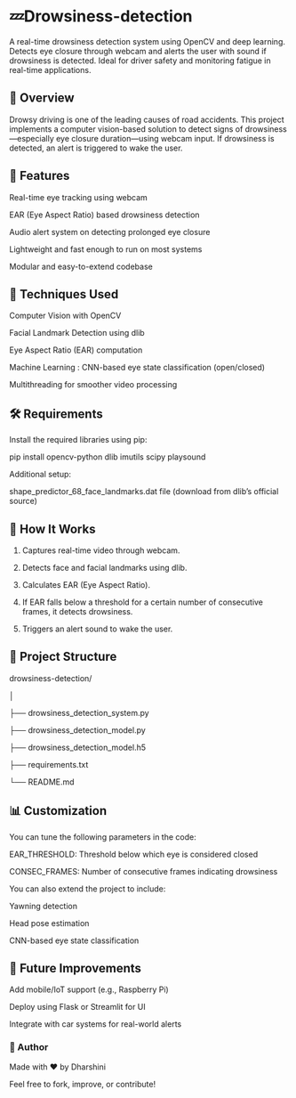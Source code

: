 # 💤Drowsiness-detection
A real-time drowsiness detection system using OpenCV and deep learning. Detects eye closure through webcam and alerts the user with sound if drowsiness is detected. Ideal for driver safety and monitoring fatigue in real-time applications.

## 📌 Overview

Drowsy driving is one of the leading causes of road accidents. This project implements a computer vision-based solution to detect signs of drowsiness—especially eye closure duration—using webcam input. If drowsiness is detected, an alert is triggered to wake the user.


## 🎯 Features

Real-time eye tracking using webcam

EAR (Eye Aspect Ratio) based drowsiness detection

Audio alert system on detecting prolonged eye closure

Lightweight and fast enough to run on most systems

Modular and easy-to-extend codebase


## 🧠 Techniques Used

Computer Vision with OpenCV

Facial Landmark Detection using dlib

Eye Aspect Ratio (EAR) computation

Machine Learning : CNN-based eye state classification (open/closed)

Multithreading for smoother video processing



## 🛠 Requirements

Install the required libraries using pip:

pip install opencv-python dlib imutils scipy playsound

Additional setup:

shape_predictor_68_face_landmarks.dat file (download from dlib’s official source)



## 🚀 How It Works

1. Captures real-time video through webcam.


2. Detects face and facial landmarks using dlib.


3. Calculates EAR (Eye Aspect Ratio).


4. If EAR falls below a threshold for a certain number of consecutive frames, it detects drowsiness.


5. Triggers an alert sound to wake the user.

## 📁 Project Structure

drowsiness-detection/

│

├── drowsiness_detection_system.py

├── drowsiness_detection_model.py

├── drowsiness_detection_model.h5

├── requirements.txt

└── README.md


## 📊 Customization

You can tune the following parameters in the code:

EAR_THRESHOLD: Threshold below which eye is considered closed

CONSEC_FRAMES: Number of consecutive frames indicating drowsiness


You can also extend the project to include:

Yawning detection

Head pose estimation

CNN-based eye state classification


## 🧩 Future Improvements

Add mobile/IoT support (e.g., Raspberry Pi)

Deploy using Flask or Streamlit for UI

Integrate with car systems for real-world alerts

### 📌 Author

Made with ❤️ by Dharshini

Feel free to fork, improve, or contribute!
